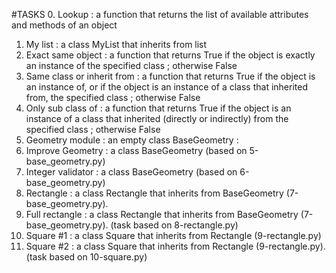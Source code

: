#TASKS
0. Lookup : a function that returns the list of available attributes and methods of an object
1. My list : a class MyList that inherits from list
2. Exact same object : a function that returns True if the object is exactly an instance of the specified class ; otherwise False
3. Same class or inherit from : a function that returns True if the object is an instance of, or if the object is an instance of a class that inherited from, the specified class ; otherwise False
4. Only sub class of : a function that returns True if the object is an instance of a class that inherited (directly or indirectly) from the specified class ; otherwise False
5. Geometry module :  an empty class BaseGeometry : 
6. Improve Geometry : a class BaseGeometry (based on 5-base_geometry.py)
7. Integer validator : a class BaseGeometry (based on 6-base_geometry.py)
8. Rectangle : a class Rectangle that inherits from BaseGeometry (7-base_geometry.py).
9. Full rectangle : a class Rectangle that inherits from BaseGeometry (7-base_geometry.py). (task based on 8-rectangle.py)
10. Square #1 : a class Square that inherits from Rectangle (9-rectangle.py)
11. Square #2 : a class Square that inherits from Rectangle (9-rectangle.py). (task based on 10-square.py)

